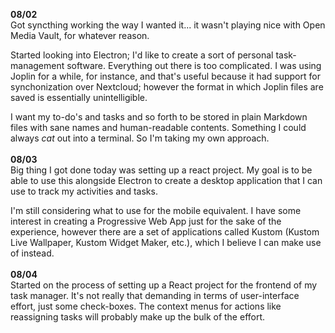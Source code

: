 **08/02**<br/>
Got syncthing working the way I wanted it... it wasn't playing nice with Open Media Vault, for whatever reason.

Started looking into Electron; I'd like to create a sort of personal task-management software. Everything out there is too complicated. I was using Joplin for a while, for instance, and that's useful because it had support for synchonization over Nextcloud; however the format in which Joplin files are saved is essentially unintelligible.

I want my to-do's and tasks and so forth to be stored in plain Markdown files with sane names and human-readable contents. Something I could always *cat* out into a terminal. So I'm taking my own approach.
<br/></br>
 **08/03**<br/>
 Big thing I got done today was setting up a react project. My goal is to be able to use this alongside Electron to create a desktop application that I can use to track my activities and tasks.

 I'm still considering what to use for the mobile equivalent. I have some interest in creating a Progressive Web App just for the sake of the experience, however there are a set of applications called Kustom (Kustom Live Wallpaper, Kustom Widget Maker, etc.), which I believe I can make use of instead.
 <br/></br>
 **08/04**<br/>
 Started on the process of setting up a React project for the frontend of my task manager. It's not really that demanding in terms of user-interface effort, just some check-boxes. The context menus for actions like reassigning tasks will probably make up the bulk of the effort.

